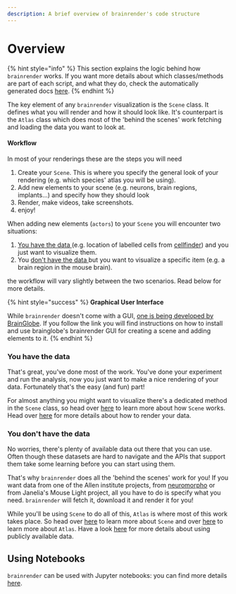 ```yaml
---
description: A brief overview of brainrender's code structure
---
```


# Overview

{% hint style="info" %}
This section explains the logic behind how `brainrender` works. If you want more details about which classes/methods are part of each script, and what they do, check the automatically generated docs [here](../../autogenerated-docs/brainrender-autodocs/).
{% endhint %}

The key element of any `brainrender` visualization is the `Scene` class. It defines what you will render and how it should look like. It's counterpart is the `Atlas` class which does most of the 'behind the scenes' work fetching and loading the data you want to look at.

#### Workflow

In most of your renderings these are the steps you will need

1. Create your `Scene`. This is where you specify the general look of your rendering \(e.g. which species' atlas you will be using\).
2. Add new elements to your scene \(e.g. neurons, brain regions, implants...\) and specify how they should look
3. Render, make videos, take screenshots.
4. enjoy!

When adding new elements \(`actors`\) to your `Scene` you will encounter two situations:

1. [You have the data ](./#you-have-the-data)\(e.g. location of labelled cells from [cellfinder](https://docs.cellfinder.info/)\) and you just want to visualize them.
2. You [don't have the data ](./#you-dont-have-the-data)but you want to visualize a specific item \(e.g. a brain region in the mouse brain\).

the workflow will vary slightly between the two scenarios. Read below for more details.

{% hint style="success" %}
**Graphical User Interface**

While `brainrender` doesn't come with a GUI, [one is being developed by BrainGlobe](https://github.com/brainglobe/bg-brainrender-gui). If you follow the link you will find instructions on how to install and use brainglobe's brainrender GUI for creating a scene and adding elements to it. 
{% endhint %}

### You have the data

That's great, you've done most of the work. You've done your experiment and run the analysis, now you just want to make a nice rendering of your data. Fortunately that's the easy \(and fun\) part! 

For almost anything you might want to visualize  there's a dedicated method in the `Scene` class, so head over [here](../scene.md) to learn more about how `Scene` works. Head over [here](../user.md) for more details about how to render your data. 



### You don't have the data

No worries, there's plenty of available data out there that you can use. Often though these datasets are hard to navigate and the APIs that support them take some learning before you can start using them. 

That's why `brainrender` does all the 'behind the scenes' work for you! If you want data from one of the Allen institute projects, from [neuromorpho](http://neuromorpho.org/) or from Janelia's Mouse Light project, all you have to do is specify what you need. `brainrender` will fetch it, download it and render it for you!

While you'll be using `Scene` to do all of this, `Atlas` is where most of this work takes place. So head over [here](../scene.md) to learn more about `Scene` and over [here](../atlas.md) to learn more about `Atlas`. Have a look [here](../public.md) for more details about using publicly available data.



## Using Notebooks

`brainrender` can be used with Jupyter notebooks: you can find more details [here](../using-notebooks.md).

